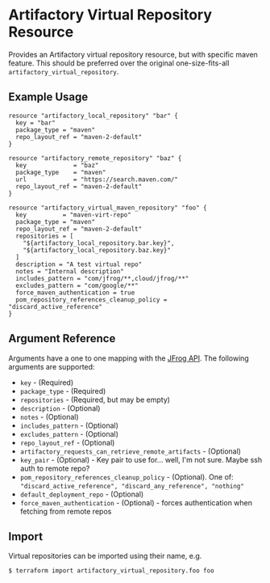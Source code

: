 # Artifactory Virtual Repository Resource

Provides an Artifactory virtual repository resource, but with specific maven feature. This should be preferred over the original
one-size-fits-all `artifactory_virtual_repository`. 

## Example Usage

```hcl
resource "artifactory_local_repository" "bar" {
  key = "bar"
  package_type = "maven"
  repo_layout_ref = "maven-2-default"
}

resource "artifactory_remote_repository" "baz" {
  key             = "baz"
  package_type    = "maven"
  url             = "https://search.maven.com/"
  repo_layout_ref = "maven-2-default"
}

resource "artifactory_virtual_maven_repository" "foo" {
  key          = "maven-virt-repo"
  package_type = "maven"
  repo_layout_ref = "maven-2-default"
  repositories = [
    "${artifactory_local_repository.bar.key}",
    "${artifactory_local_repository.baz.key}"
  ]
  description = "A test virtual repo"
  notes = "Internal description"
  includes_pattern = "com/jfrog/**,cloud/jfrog/**"
  excludes_pattern = "com/google/**"
  force_maven_authentication = true
  pom_repository_references_cleanup_policy = "discard_active_reference"
}
```

## Argument Reference

Arguments have a one to one mapping with the [JFrog API](https://www.jfrog.com/confluence/display/RTF/Repository+Configuration+JSON). The following arguments are supported:

* `key` - (Required)
* `package_type` - (Required)
* `repositories` - (Required, but may be empty)
* `description` - (Optional)
* `notes` - (Optional)
* `includes_pattern` - (Optional)
* `excludes_pattern` - (Optional)
* `repo_layout_ref` - (Optional)
* `artifactory_requests_can_retrieve_remote_artifacts` - (Optional)
* `key_pair` - (Optional) - Key pair to use for... well, I'm not sure. Maybe ssh auth to remote repo?
* `pom_repository_references_cleanup_policy` - (Optional). One of: `"discard_active_reference", "discard_any_reference", "nothing"`
* `default_deployment_repo` - (Optional)
* `force_maven_authentication` - (Optional) - forces authentication when fetching from remote repos

## Import

Virtual repositories can be imported using their name, e.g.

```
$ terraform import artifactory_virtual_repository.foo foo
```
